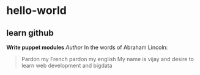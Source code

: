 # hello-world
## learn github
**Write puppet modules**
_Author_
In the words of Abraham Lincoln:

> Pardon my French
> pardon my english
My name is vijay and desire to learn web development and bigdata
